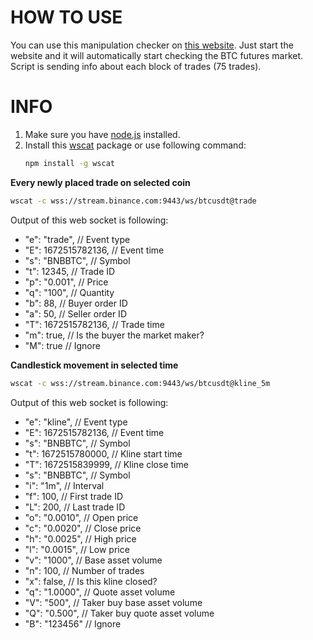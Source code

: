 # HOW TO USE
You can use this manipulation checker on [this website]().
Just start the website and it will automatically start checking the BTC futures market.
Script is sending info about each block of trades (75 trades).

# INFO
1. Make sure you have [node.js](https://nodejs.org/en) installed.
2.  Install this [wscat](https://www.npmjs.com/package/wscat) package or use following command:
    ```bash
    npm install -g wscat 
    ```

**Every newly placed trade on selected coin**
```bash
wscat -c wss://stream.binance.com:9443/ws/btcusdt@trade
```

Output of this web socket is following:
*  "e": "trade",       // Event type
*  "E": 1672515782136, // Event time
*  "s": "BNBBTC",      // Symbol
*  "t": 12345,         // Trade ID
*  "p": "0.001",       // Price
*  "q": "100",         // Quantity
*  "b": 88,            // Buyer order ID
*  "a": 50,            // Seller order ID
*  "T": 1672515782136, // Trade time
*  "m": true,          // Is the buyer the market maker?
*  "M": true           // Ignore


**Candlestick movement in selected time**
```bash
wscat -c wss://stream.binance.com:9443/ws/btcusdt@kline_5m
```
Output of this web socket is following:

*    "e": "kline",         // Event type
*    "E": 1672515782136,   // Event time
*    "s": "BNBBTC",        // Symbol
*    "t": 1672515780000, // Kline start time
*    "T": 1672515839999, // Kline close time
*    "s": "BNBBTC",      // Symbol
*    "i": "1m",          // Interval
*    "f": 100,           // First trade ID
*    "L": 200,           // Last trade ID
*    "o": "0.0010",      // Open price
*    "c": "0.0020",      // Close price
*    "h": "0.0025",      // High price
*    "l": "0.0015",      // Low price
*    "v": "1000",        // Base asset volume
*    "n": 100,           // Number of trades
*    "x": false,         // Is this kline closed?
*    "q": "1.0000",      // Quote asset volume
*    "V": "500",         // Taker buy base asset volume
*    "Q": "0.500",       // Taker buy quote asset volume
*    "B": "123456"       // Ignore
